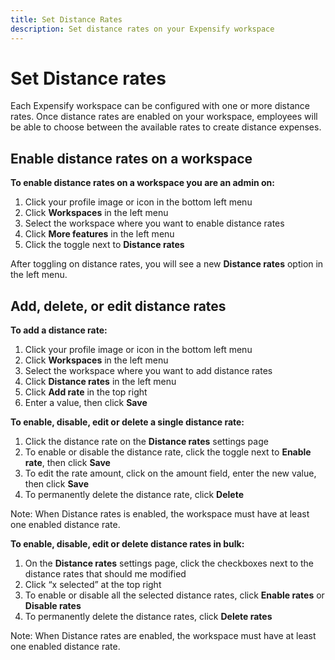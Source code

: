 ```yaml
---
title: Set Distance Rates 
description: Set distance rates on your Expensify workspace
---
```

<div id="new-expensify" markdown="1">

# Set Distance rates 

Each Expensify workspace can be configured with one or more distance rates. Once distance rates are enabled on your workspace, employees will be able to choose between the available rates to create distance expenses. 

##  Enable distance rates on a workspace

**To enable distance rates on a workspace you are an admin on:**

1. Click your profile image or icon in the bottom left menu
2. Click **Workspaces** in the left menu
3. Select the workspace where you want to enable distance rates 
4. Click **More features** in the left menu
5. Click the toggle next to **Distance rates**

After toggling on distance rates, you will see a new **Distance rates** option in the left menu.

## Add, delete, or edit distance rates

**To add a distance rate:**

1. Click your profile image or icon in the bottom left menu
2. Click **Workspaces** in the left menu
3. Select the workspace where you want to add distance rates 
4. Click **Distance rates** in the left menu
5. Click **Add rate** in the top right
6. Enter a value, then click **Save**

**To enable, disable, edit or delete a single distance rate:**

1. Click the distance rate on the **Distance rates** settings page
2. To enable or disable the distance rate, click the toggle next to **Enable rate**, then click **Save**
3. To edit the rate amount, click on the amount field, enter the new value, then click **Save**
4. To permanently delete the distance rate, click **Delete**

Note: When Distance rates is enabled, the workspace must have at least one enabled distance rate.

**To enable, disable, edit or delete distance rates in bulk:**

1. On the **Distance rates** settings page, click the checkboxes next to the distance rates that should me modified
2. Click “x selected” at the top right 
3. To enable or disable all the selected distance rates, click **Enable rates** or **Disable rates**
4. To permanently delete the distance rates, click **Delete rates**

Note: When Distance rates are enabled, the workspace must have at least one enabled distance rate.
